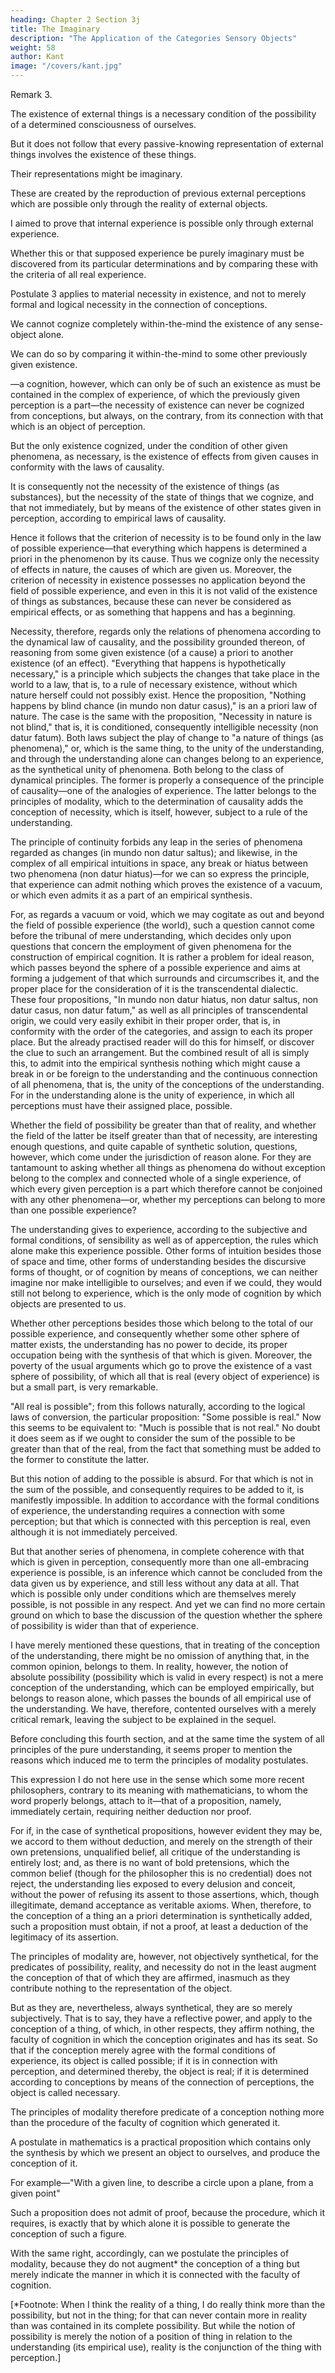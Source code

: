 ```yaml
---
heading: Chapter 2 Section 3j
title: The Imaginary
description: "The Application of the Categories Sensory Objects"
weight: 58
author: Kant
image: "/covers/kant.jpg"
---
```




Remark 3. 

The existence of external things is a necessary condition of the possibility of a determined consciousness of ourselves.

<!-- intuitive -->
But it does not follow that every passive-knowing representation of external things involves the existence of these things.

Their representations might be imaginary. 

These are created by the reproduction of previous external perceptions which are possible only through the reality of external objects.

I aimed to prove that internal experience is possible only through external experience.

Whether this or that supposed experience be purely imaginary must be discovered from its particular determinations and by comparing these with the criteria of all real experience.

Postulate 3 applies to material necessity in existence, and not to merely formal and logical necessity in the connection of conceptions. 

We cannot cognize completely within-the-mind the existence of any sense-object alone. 

We can do so by comparing it within-the-mind to some other previously given existence.

—a cognition, however, which can only be of such an existence as must be contained in the complex of experience, of which the previously given perception is a part—the necessity of existence can never be cognized from conceptions, but always, on the contrary, from its connection with that which is an object of perception.

But the only existence cognized, under the condition of other given phenomena, as necessary, is the existence of effects from given causes in conformity with the laws of causality.

It is consequently not the necessity of the existence of things (as substances), but the necessity of the state of things that we cognize, and that not immediately, but by means of the existence of other states given in perception, according to empirical laws of causality.

Hence it follows that the criterion of necessity is to be found only in the law of possible experience—that everything which happens is determined a priori in the phenomenon by its cause. Thus we cognize only the necessity of effects in nature, the causes of which are given us. Moreover, the criterion of necessity in existence possesses no application beyond the field of possible experience, and even in this it is not valid of the existence of things as substances, because these can never be considered as empirical effects, or as something that happens and has a beginning.

Necessity, therefore, regards only the relations of phenomena according to the dynamical law of causality, and the possibility grounded thereon, of reasoning from some given existence (of a cause) a priori to another existence (of an effect). "Everything that happens is hypothetically necessary," is a principle which subjects the changes that take place in the world to a law, that is, to a rule of necessary existence, without which nature herself could not possibly exist. Hence the proposition, "Nothing happens by blind chance (in mundo non datur casus)," is an a priori law of nature. The case is the same with the proposition, "Necessity in nature is not blind," that is, it is conditioned, consequently intelligible necessity (non datur fatum). Both laws subject the play of change to "a nature of things (as phenomena)," or, which is the same thing, to the unity of the understanding, and through the understanding alone can changes belong to an experience, as the synthetical unity of phenomena. Both belong to the class of dynamical principles. The former is properly a consequence of the principle of causality—one of the analogies of experience. The latter belongs to the principles of modality, which to the determination of causality adds the conception of necessity, which is itself, however, subject to a rule of the understanding. 

The principle of continuity forbids any leap in the series of phenomena regarded as changes (in mundo non datur saltus); and likewise, in the complex of all empirical intuitions in space, any break or hiatus between two phenomena (non datur hiatus)—for we can so express the principle, that experience can admit nothing which proves the existence of a vacuum, or which even admits it as a part of an empirical synthesis. 

For, as regards a vacuum or void, which we may cogitate as out and beyond the field of possible experience (the world), such a question cannot come before the tribunal of mere understanding, which decides only upon questions that concern the employment of given phenomena for the construction of empirical cognition. It is rather a problem for ideal reason, which passes beyond the sphere of a possible experience and aims at forming a judgement of that which surrounds and circumscribes it, and the proper place for the consideration of it is the transcendental dialectic. These four propositions, "In mundo non datur hiatus, non datur saltus, non datur casus, non datur fatum," as well as all principles of transcendental origin, we could very easily exhibit in their proper order, that is, in conformity with the order of the categories, and assign to each its proper place. But the already practised reader will do this for himself, or discover the clue to such an arrangement. But the combined result of all is simply this, to admit into the empirical synthesis nothing which might cause a break in or be foreign to the understanding and the continuous connection of all phenomena, that is, the unity of the conceptions of the understanding. For in the understanding alone is the unity of experience, in which all perceptions must have their assigned place, possible.

Whether the field of possibility be greater than that of reality, and whether the field of the latter be itself greater than that of necessity, are interesting enough questions, and quite capable of synthetic solution, questions, however, which come under the jurisdiction of reason alone. For they are tantamount to asking whether all things as phenomena do without exception belong to the complex and connected whole of a single experience, of which every given perception is a part which therefore cannot be conjoined with any other phenomena—or, whether my perceptions can belong to more than one possible experience?

The understanding gives to experience, according to the subjective and formal conditions, of sensibility as well as of apperception, the rules which alone make this experience possible. Other forms of intuition besides those of space and time, other forms of understanding besides the discursive forms of thought, or of cognition by means of conceptions, we can neither imagine nor make intelligible to ourselves; and even if we could, they would still not belong to experience, which is the only mode of cognition by which objects are presented to us.

Whether other perceptions besides those which belong to the total of our possible experience, and consequently whether some other sphere of matter exists, the understanding has no power to decide, its proper occupation being with the synthesis of that which is given. Moreover, the poverty of the usual arguments which go to prove the existence of a vast sphere of possibility, of which all that is real (every object of experience) is but a small part, is very remarkable.

"All real is possible"; from this follows naturally, according to the logical laws of conversion, the particular proposition: "Some possible is real." Now this seems to be equivalent to: "Much is possible that is not real." No doubt it does seem as if we ought to consider the sum of the possible to be greater than that of the real, from the fact that something must be added to the former to constitute the latter. 

But this notion of adding to the possible is absurd. For that which is not in the sum of the possible, and consequently requires to be added to it, is manifestly impossible. In addition to accordance with the formal conditions of experience, the understanding requires a connection with some perception; but that which is connected with this perception is real, even although it is not immediately perceived. 

But that another series of phenomena, in complete coherence with that which is given in perception, consequently more than one all-embracing experience is possible, is an inference which cannot be concluded from the data given us by experience, and still less without any data at all. That which is possible only under conditions which are themselves merely possible, is not possible in any respect. And yet we can find no more certain ground on which to base the discussion of the question whether the sphere of possibility is wider than that of experience.

I have merely mentioned these questions, that in treating of the conception of the understanding, there might be no omission of anything that, in the common opinion, belongs to them. In reality, however, the notion of absolute possibility (possibility which is valid in every respect) is not a mere conception of the understanding, which can be employed empirically, but belongs to reason alone, which passes the bounds of all empirical use of the understanding. We have, therefore, contented ourselves with a merely critical remark, leaving the subject to be explained in the sequel.

Before concluding this fourth section, and at the same time the system of all principles of the pure understanding, it seems proper to mention the reasons which induced me to term the principles of modality postulates. 

This expression I do not here use in the sense which some more recent philosophers, contrary to its meaning with mathematicians, to whom the word properly belongs, attach to it—that of a proposition, namely, immediately certain, requiring neither deduction nor proof. 

For if, in the case of synthetical propositions, however evident they may be, we accord to them without deduction, and merely on the strength of their own pretensions, unqualified belief, all critique of the understanding is entirely lost; and, as there is no want of bold pretensions, which the common belief (though for the philosopher this is no credential) does not reject, the understanding lies exposed to every delusion and conceit, without the power of refusing its assent to those assertions, which, though illegitimate, demand acceptance as veritable axioms. When, therefore, to the conception of a thing an a priori determination is synthetically added, such a proposition must obtain, if not a proof, at least a deduction of the legitimacy of its assertion.

The principles of modality are, however, not objectively synthetical, for the predicates of possibility, reality, and necessity do not in the least augment the conception of that of which they are affirmed, inasmuch as they contribute nothing to the representation of the object.

But as they are, nevertheless, always synthetical, they are so merely subjectively. That is to say, they have a reflective power, and apply to the conception of a thing, of which, in other respects, they affirm nothing, the faculty of cognition in which the conception originates and has its seat. So that if the conception merely agree with the formal conditions of experience, its object is called possible; if it is in connection with perception, and determined thereby, the object is real; if it is determined according to conceptions by means of the connection of perceptions, the object is called necessary.

The principles of modality therefore predicate of a conception nothing more than the procedure of the faculty of cognition which generated it.

A postulate in mathematics is a practical proposition which contains only the synthesis by which we present an object to ourselves, and produce the conception of it.

For example—"With a given line, to describe a circle upon a plane, from a given point"

Such a proposition does not admit of proof, because the procedure, which it requires, is exactly that by which alone it is possible to generate the conception of such a figure. 

With the same right, accordingly, can we postulate the principles of modality, because they do not augment* the conception of a thing but merely indicate the manner in which it is connected with the faculty of cognition.

[*Footnote: When I think the reality of a thing, I do really think more than the possibility, but not in the thing; for that can never contain more in reality than was contained in its complete possibility. But while the notion of possibility is merely the notion of a position of thing in relation to the understanding (its empirical use), reality is the conjunction of the thing with perception.]



